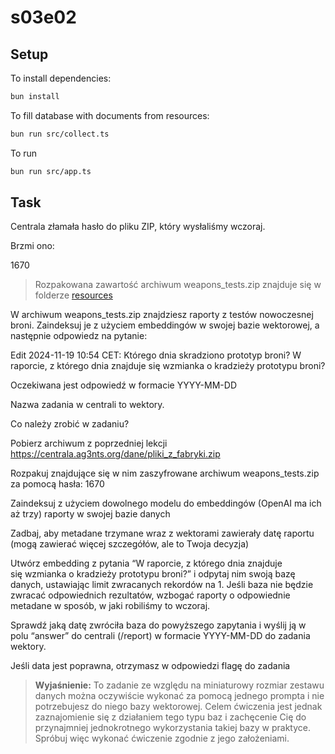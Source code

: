 # s03e02

## Setup

To install dependencies:

```bash
bun install
```

To fill database with documents from resources:

```bash
bun run src/collect.ts
```

To run

```bash
bun run src/app.ts
```

## Task

Centrala złamała hasło do pliku ZIP, który wysłaliśmy wczoraj.

Brzmi ono:

1670

> Rozpakowana zawartość archiwum weapons_tests.zip znajduje się w folderze [resources](./resources)

W archiwum weapons_tests.zip znajdziesz raporty z testów nowoczesnej broni. Zaindeksuj je z użyciem embeddingów w swojej bazie wektorowej, a następnie odpowiedz na pytanie:

Edit 2024-11-19 10:54 CET: Którego dnia skradziono prototyp broni?
W raporcie, z którego dnia znajduje się wzmianka o kradzieży prototypu broni?

Oczekiwana jest odpowiedź w formacie YYYY-MM-DD

Nazwa zadania w centrali to wektory.

Co należy zrobić w zadaniu?

Pobierz archiwum z poprzedniej lekcji https://centrala.ag3nts.org/dane/pliki_z_fabryki.zip

Rozpakuj znajdujące się w nim zaszyfrowane archiwum weapons_tests.zip za pomocą hasła: 1670

Zaindeksuj z użyciem dowolnego modelu do embeddingów (OpenAI ma ich aż trzy) raporty w swojej bazie danych

Zadbaj, aby metadane trzymane wraz z wektorami zawierały datę raportu (mogą zawierać więcej szczegółów, ale to Twoja decyzja)

Utwórz embedding z pytania “W raporcie, z którego dnia znajduje się wzmianka o kradzieży prototypu broni?” i odpytaj nim swoją bazę danych, ustawiając limit zwracanych rekordów na 1. Jeśli baza nie będzie zwracać odpowiednich rezultatów, wzbogać raporty o odpowiednie metadane w sposób, w jaki robiliśmy to wczoraj.

Sprawdź jaką datę zwróciła baza do powyższego zapytania i wyślij ją w polu “answer” do centrali (/report) w formacie YYYY-MM-DD do zadania wektory.

Jeśli data jest poprawna, otrzymasz w odpowiedzi flagę do zadania

> **Wyjaśnienie:** To zadanie ze względu na miniaturowy rozmiar zestawu danych można
> oczywiście wykonać za pomocą jednego prompta i nie potrzebujesz do niego bazy
> wektorowej. Celem ćwiczenia jest jednak zaznajomienie się z działaniem tego typu
> baz i zachęcenie Cię do przynajmniej jednokrotnego wykorzystania takiej bazy w
> praktyce. Spróbuj więc wykonać ćwiczenie zgodnie z jego założeniami.
